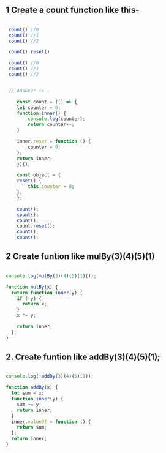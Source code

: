 ## 1 Create a count function like this-

```js

 count() //0
 count() //1
 count() //2

 count().reset()

 count() //0
 count() //1
 count() //2


 // Answeer is -

    const count = (() => {
    let counter = 0;
    function inner() {
        console.log(counter);
        return counter++;
    }

    inner.reset = function () {
        counter = 0;
    };
    return inner;
    })();

    const object = {
    reset() {
        this.counter = 0;
    },
    };

    count();
    count();
    count();
    count.reset();
    count();
    count();

```

## 2 Create funtion like mulBy(3)(4)(5)(1)

```js

console.log(mulBy(3)(4)(5)(1)());

function mulBy(x) {
  return function inner(y) {
    if (!y) {
      return x;
    }
    x *= y;

    return inner;
  };
}

```

## 2. Create funtion like addBy(3)(4)(5)(1);

```js

console.log(+addBy(3)(4)(5)(1));

function addBy(x) {
  let sum = x;
  function inner(y) {
    sum += y;
    return inner;
  }
  inner.valueOf = function () {
    return sum;
  };
  return inner;
}
```